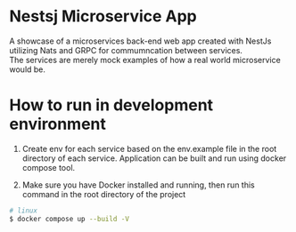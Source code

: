 # Nestsj Microservice App
A showcase of a microservices back-end web app created with NestJs utilizing Nats and GRPC for commumncation between services.
<br>
The services are merely mock examples of how a real world microservice would be.

# How to run in development environment
1. Create env for each service based on the env.example file in the root directory of each service.
Application can be built and run using docker compose tool.

2. Make sure you have Docker installed and running, then run this command in the root directory of the project
```bash
# linux
$ docker compose up --build -V
```
